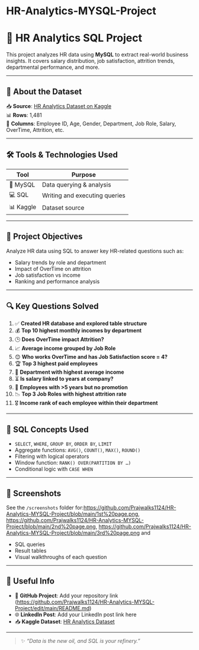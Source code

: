 # HR-Analytics-MYSQL-Project
# 💼 HR Analytics SQL Project

This project analyzes HR data using **MySQL** to extract real-world business insights. It covers salary distribution, job satisfaction, attrition trends, departmental performance, and more.

---

## 📌 About the Dataset

📥 **Source**: [HR Analytics Dataset on Kaggle](https://www.kaggle.com/datasets/anshika2301/hr-analytics-dataset?select=HR_Analytics.csv)  
📊 **Rows**: 1,481  
🧾 **Columns**: Employee ID, Age, Gender, Department, Job Role, Salary, OverTime, Attrition, etc.

---

## 🛠️ Tools & Technologies Used

| Tool         | Purpose                    |
|--------------|----------------------------|
| 🐬 MySQL      | Data querying & analysis    |
| 💻 SQL        | Writing and executing queries |
| 📊 Kaggle     | Dataset source              |

---

## 🎯 Project Objectives

Analyze HR data using SQL to answer key HR-related questions such as:
- Salary trends by role and department
- Impact of OverTime on attrition
- Job satisfaction vs income
- Ranking and performance analysis

---

## 🔍 Key Questions Solved

1. ✅ **Created HR database and explored table structure**
2. 💰 **Top 10 highest monthly incomes by department**
3. 🕒 **Does OverTime impact Attrition?**
4. 📈 **Average income grouped by Job Role**
5. 😊 **Who works OverTime and has Job Satisfaction score = 4?**
6. 🏆 **Top 3 highest paid employees**
7. 🏢 **Department with highest average income**
8. ⏳ **Is salary linked to years at company?**
9. 🚫 **Employees with >5 years but no promotion**
10. 📉 **Top 3 Job Roles with highest attrition rate**
11. 🎖️ **Income rank of each employee within their department**

---

## 🧠 SQL Concepts Used

- `SELECT`, `WHERE`, `GROUP BY`, `ORDER BY`, `LIMIT`
- Aggregate functions: `AVG()`, `COUNT()`, `MAX()`, `ROUND()`
- Filtering with logical operators
- Window function: `RANK() OVER(PARTITION BY …)`
- Conditional logic with `CASE WHEN`

---

## 📸 Screenshots

See the `/screenshots` folder for:https://github.com/Prajwalks1124/HR-Analytics-MYSQL-Project/blob/main/1st%20page.png, https://github.com/Prajwalks1124/HR-Analytics-MYSQL-Project/blob/main/2nd%20page.png,
https://github.com/Prajwalks1124/HR-Analytics-MYSQL-Project/blob/main/3rd%20page.png and 
- SQL queries
- Result tables
- Visual walkthroughs of each question

---

## 🔗 Useful Info

- 📂 **GitHub Project**: Add your repository link (https://github.com/Prajwalks1124/HR-Analytics-MYSQL-Project/edit/main/README.md)
- 🌐 **LinkedIn Post**: Add your LinkedIn post link here 
- 📥 **Kaggle Dataset**: [HR Analytics Dataset](https://www.kaggle.com/datasets/anshika2301/hr-analytics-dataset?select=HR_Analytics.csv)

---

> ✨ _“Data is the new oil, and SQL is your refinery.”_
